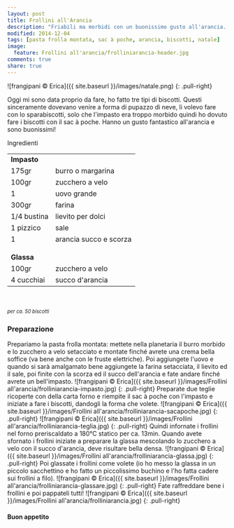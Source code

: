 ```yaml
---
layout: post
title: Frollini all'Arancia
description: "Friabili ma morbidi con un buonissimo gusto all'arancia..."
modified: 2014-12-04
tags: [pasta frolla montata, sac à poche, arancia, biscotti, natale]
image:
  feature: Frollini all'arancia/frolliniarancia-header.jpg
comments: true
share: true
---
```


![frangipani © Erica]({{ site.baseurl }}/images/natale.png)
{: .pull-right}

Oggi mi sono data proprio da fare, ho fatto tre tipi di biscotti. Questi sinceramente dovevano venire a forma di pupazzo di neve, li volevo fare con lo sparabiscotti, solo che l'impasto era troppo morbido quindi ho dovuto fare i biscotti con il sac à poche. Hanno un gusto fantastico all'arancia e sono buonissimi!


<div class="ingredients">
  <div class="ingredients-title">Ingredienti</div>
  <table>
    <tbody>
      <tr>
        <td colspan="2"><b>Impasto</b></td>
      </tr>
      <tr>
        <td>175gr</td>
        <td>burro o margarina</td>
      </tr>
      <tr>
        <td>100gr</td>
        <td>zucchero a velo</td>
      </tr>
      <tr>
        <td>1</td>
        <td>uovo grande</td>
      </tr>
      <tr>
        <td>300gr</td>
        <td>farina</td>
      </tr>
      <tr>
        <td>1/4 bustina</td>
        <td>lievito per dolci</td>
      </tr>
      <tr>
        <td>1 pizzico</td>
        <td>sale</td>
      </tr>
      <tr>
        <td>1</td>
        <td>arancia succo e scorza</td>
      </tr>
      <tr style="height: 15px;"></tr>
      <tr>          
        <td colspan="2"><b>Glassa</b></td>
      </tr>      
      <tr>
        <td>100gr</td>
        <td>zucchero a velo</td>
      </tr>
      <tr>
        <td>4 cucchiai</td>
        <td>succo d'arancia</td>      
      </tr>
    </tbody>
  </table>
  <br></br>
  <i class="pull-right" style="font-size: 80%;">per ca. 50 biscotti</i>
</div>


<h3>
  <font color="grey">
    <i class="icon-cogs"></i>
  </font> Preparazione
</h3>

Prepariamo la pasta frolla montata: mettete nella planetaria il burro morbido e lo zucchero a velo setacciato e montate finché avrete una crema bella soffice (va bene anche con le fruste elettriche). Poi aggiungete l'uovo e quando si sarà amalgamato bene aggiungete la farina setacciata, il lievito ed il sale, poi finite con la scorza ed il succo dell'arancia e fate andare finché avrete un bell'impasto. 
![frangipani © Erica]({{ site.baseurl }}/images/Frollini all'arancia/frolliniarancia-impasto.jpg)
{: .pull-right}
Preparate due teglie ricoperte con della carta forno e riempite il sac à poche con l'impasto e iniziate a fare i biscotti, dandogli la forma che volete.
![frangipani © Erica]({{ site.baseurl }}/images/Frollini all'arancia/frolliniarancia-sacapoche.jpg)
{: .pull-right}
![frangipani © Erica]({{ site.baseurl }}/images/Frollini all'arancia/frolliniarancia-teglia.jpg)
{: .pull-right}
Quindi infornate i frollini nel forno preriscaldato a 180°C statico per ca. 13min. Quando avete sfornato i frollini iniziate a preparare la glassa mescolando lo zucchero a velo con il succo d'arancia, deve risultare bella densa. 
![frangipani © Erica]({{ site.baseurl }}/images/Frollini all'arancia/frolliniarancia-glassa.jpg)
{: .pull-right}
Poi glassate i frollini come volete (io ho messo la glassa in un piccolo sacchettino e ho fatto un piccolissimo buchino e l'ho fatta cadere sui frollini a filo).
![frangipani © Erica]({{ site.baseurl }}/images/Frollini all'arancia/frolliniarancia-glassare.jpg)
{: .pull-right}
Fate raffreddare bene i frollini e poi pappateli tutti!
![frangipani © Erica]({{ site.baseurl }}/images/Frollini all'arancia/frolliniarancia.jpg)
{: .pull-right}

<h4>Buon appetito
  <font color="red">
    <i class="icon-smile"></i>
  </font>
</h4>

